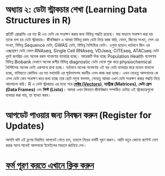 # অধ্যায় ২: ডেটা স্ট্রাকচার শেখা (Learning Data Structures in R)

প্রতিটি প্রোগ্রামিং এর মত R এও ডেটা কে সংরক্ষণ করার জন্য বিভিন্ন পদ্ধতি রয়েছে। যার মাধ্যমে সংরক্ষণ করা হয় তাকে বলা হয় ডেটা স্ট্রাকচার। জীববিজ্ঞান এ আমরা বিভিন্ন রকম ডেটা নিয়ে কাজ করি, যেমন, জিনের সংখ্যা, সেল এর সংখ্যা, বিভিন্ন Sequence ডেটা, GWAS ডেটা, বিভিন্ন বৈশিষ্ট্যের ডেটা। এগুলা ছাড়াও বর্তমানে জিন এর এক্সপ্রেষণ ডেটা যেমন RNAseq, Single Cell RNAseq, VDJseq, CITEseq, ATACseq ডেটা খুবই জনপ্রিয় এবং অনেক রকম গবেষণায় ব্যাবহার হচ্ছে। আরেকটি দিক হচ্ছে Population Health গবেষণায় বিভিন্ন Biobank যেখানে অনেক রুগীর বিভিন্ন diagnostic ডেটা থেকে শুরু করে physiochemical বৈশিষ্ট্যসহ অনেক ডেটা একসাথে রাখা হচ্ছে। বর্তমানে অনেক গবেষণায় এই বড় ডেটা ব্যাবহার করে মডেল বানানো হচ্ছে, ভবিষ্যতে কোভিড এর মত মহামারি এর পূর্বাভাসসহ করনীয় এসব কাজ করা হচ্ছে। 
এখন যেহেতু আপনাদের কে এসব ডেটা কেন সংরক্ষণ করে রাখা হচ্ছে তার ছোট নমুনা বললাম, সেহেতু আমরা এখন ডেটা সংরক্ষণ করার পদ্ধতি নিয়ে আলোচনা করি। R এ ডেটা স্ট্রাকচার এর মধ্যে পরে [**ভেক্টর (Vectors)**](vector/index.md), **ম্যাট্রিক্স (Matrices)**, **ডেটা ফ্রেম (Data Frames)** এবং **লিস্ট (Lists)**। 
আমরা এখন কিভাবে জীববিজ্ঞান সম্পর্কিত ডেটায় এই স্ট্রাকচারগুলো ব্যবহার করা যায়, তা ব্যাখ্যা করব। 

# আপডেট পাওয়ার জন্য নিবন্ধন করুন (Register for Updates)

আপনি যদি এই ব্লগের নিয়মিত আপডেট পেতে চান, তাহলে নিচের ফর্মটি পূরণ করুন। আমি নতুন কোনো কন্টেন্ট যোগ করার সাথে সাথেই আপনাকে ইমেইলের মাধ্যমে জানিয়ে দেব।

# [**ফর্ম পূরণ করতে এখানে ক্লিক করুন**](https://forms.gle/6qyRGiE7WSpLJ9SA9)
